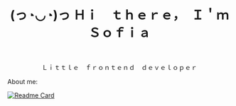 <h1 align="center"> (っ◔◡◔)っ Ｈｉ　ｔｈｅｒｅ，　Ｉ＇ｍ　Ｓｏｆｉａ　</h1>

﻿<p align="center"> Ｌｉｔｔｌｅ　ｆｒｏｎｔｅｎｄ　ｄｅｖｅｌｏｐｅｒ </p>

 About me: 

[![Readme Card](https://github-readme-stats.vercel.app/api/pin/?username=sony-vedom&repo=watsapp-app)](https://github.com/sony-vedom/watsapp-app)


<!--
**sony-vedom/sony-vedom** is a ✨ _special_ ✨ repository because its `README.md` (this file) appears on your GitHub profile.

Here are some ideas to get you started:

- 🔭 I’m currently working on ...
- 🌱 I’m currently learning ...
- 👯 I’m looking to collaborate on ...
- 🤔 I’m looking for help with ...
- 💬 Ask me about ...
- 📫 How to reach me: ...
- 😄 Pronouns: ...
- ⚡ Fun fact: ...
-->
